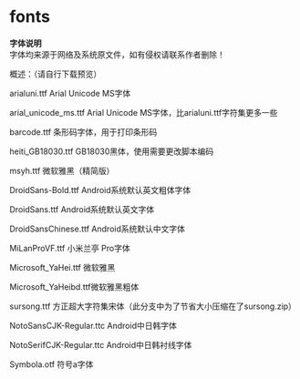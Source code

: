 # fonts
**字体说明**
<br/>字体均来源于网络及系统原文件，如有侵权请联系作者删除！

概述：（请自行下载预览）

arialuni.ttf Arial Unicode MS字体

arial_unicode_ms.ttf Arial Unicode MS字体，比arialuni.ttf字符集更多一些

barcode.ttf 条形码字体，用于打印条形码

heiti_GB18030.ttf GB18030黑体，使用需要更改脚本编码

msyh.ttf 微软雅黑（精简版）

DroidSans-Bold.ttf Android系统默认英文粗体字体

DroidSans.ttf Android系统默认英文字体

DroidSansChinese.ttf Android系统默认中文字体

MiLanProVF.ttf 小米兰亭 Pro字体

Microsoft_YaHei.ttf 微软雅黑

Microsoft_YaHeibd.ttf微软雅黑粗体

sursong.ttf 方正超大字符集宋体（此分支中为了节省大小压缩在了sursong.zip）

NotoSansCJK-Regular.ttc Android中日韩字体

NotoSerifCJK-Regular.ttc Android中日韩衬线字体

Symbola.otf 符号a字体

